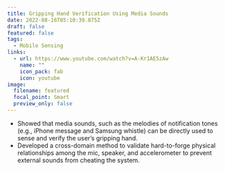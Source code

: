 ```yaml
---
title: Gripping Hand Verification Using Media Sounds
date: 2022-08-16T05:10:39.875Z
draft: false
featured: false
tags:
  - Mobile Sensing
links:
  - url: https://www.youtube.com/watch?v=A-Kr1AE5zAw
    name: ""
    icon_pack: fab
    icon: youtube
image:
  filename: featured
  focal_point: Smart
  preview_only: false
---
```

* Showed that media sounds, such as the melodies of notification tones (e.g., iPhone message and Samsung whistle) can be directly used to sense and verify the user’s gripping hand.
* Developed a cross-domain method to validate hard-to-forge physical relationships among the mic, speaker, and accelerometer to prevent external sounds from cheating the system.